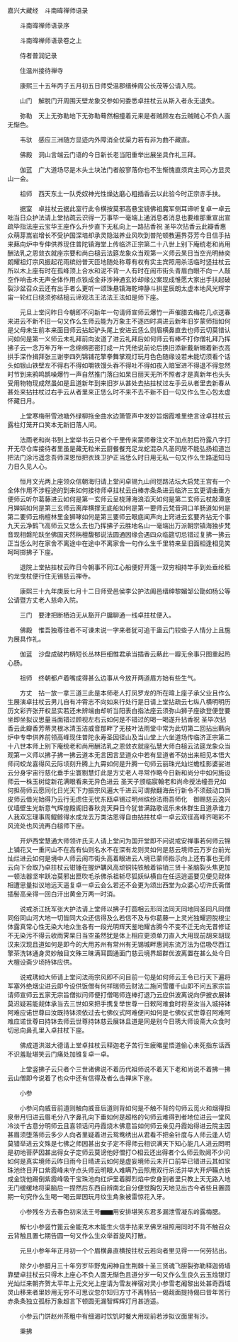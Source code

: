 <!-- { "loadSidebar": true } -->
嘉兴大藏经　斗南暐禅师语录


　　斗南暐禅师语录序


　　斗南暐禅师语录卷之上

　　侍者普润记录

　　住温州接待禅寺

　　康熙三十五年丙子五月初五日师受温郡缙绅周公长茂等公请入院。

　　山门　解脱门开周围天壁龙象交参如何委悉卓拄杖云从斯入者永无退失。

　　弥勒　天上无弥勒地下无弥勒蓦然相撞着元来是者贼顾左右云贼贼心不负人面无惭色。

　　韦驮　感应三洲随方显迹内外障消全仗渠力若有非为曲不藏直。

　　佛殿　洞山言端云门语的今日新长老当阳重举出展坐具作礼三拜。

　　伽蓝　广大道场尽是木头土块法门者般寥落你也不生惭愧直须宾主同心方显灵山一会。

　　祖师　西天东土一队秃奴神光性燥达磨心粗插香云以此验今时正宗赤手扶。

　　据室　卓拄杖云据此室行此令横按莫邪高悬宝镜佛祖魔军侧耳谛听复卓一卓云咄当日众护法请上堂拈疏云识得一万事毕一毫端上通消息者消息也要维那重宣出宣疏毕指法座云宝华王座作么升步直下无私向上一路拈香祝
圣毕次拈香云此瓣香惠众萌芽嵩岩增长不受护国深培却承灵隐滋养业风吹到普陀顿教遍界芬芳今日信手拈来爇向炉中专伸供养现住普陀镇海堂上传临济正宗第二十八世上别下庵统老和尚用酬法乳之恩敛衣就座宗要和尚白槌云法筵龙象众当观第一义师云杲日当空光明赫奕朗耀祖灯宗风振起花雨缤纷普天匝地随处称尊有权有实主宾照用杀活临时竖拄杖云所以木上座有时在孤峰顶上合水和泥不背一人有时在闹市街头青眉白眼不向一人敲空作响击木无声全体作用点铁成金非涉神通玄妙却缘公案现成惟愿大家出手扶起破裂沙盆召众云还有出手者么更听一颂珠悬镇海乾坤静斗拱星辰朗太虚本地风光辉宇宙一轮红日绕须弥结槌云谛观法王法法王法如是师下座。

　　元旦上堂问昨日今朝即不问新年一句请师宣师云爆竹一声催腊去梅花几点送春来进云不新不旧一句又作么生师云能为万象主不逐四时凋进云新年旧岁蒙师指如何是父母未生前本来面目师云拈起驴头尾上安进云恁么则眉横鼻直去也师云切莫错认问如何是第一义师云未礼拜前向汝道了进云礼拜后如何师云有棒不打你僧礼拜乃挥拂子云一念万年万年一念绵绵密密打成一片凭他说前论后换旧添新戴新帽着新衣高拱手深作揖拜张三谢李四列锦铺花擎拳舞掌观灯玩月色色随缘设若未能切须看个话头如银山铁壁左不得右不得如嚼铁馒头吞不得吐不得如夜入暗室进不得退不得忽然时节到来鸦鸣鹊噪爆竹一声自然推门落臼如杲日丽天无所不照者才是真新年也头头受用物物现成然虽如是且道新年到来旧岁从甚处去拈拄杖过左手云从者里去新春从甚处来拈拄杖过右手云从者里来正恁么时不来不去不新不旧一句又作么生心包太虚怀藏日月。

　　上堂寒梅带雪池塘外绿柳拖金曲水边箫管声中发妙旨烟霞堆里绝言诠卓拄杖云露柱灯笼开口笑本无新旧落人间。

　　法雨老和尚书到上堂举书云只者个千里传来蒙师眷注文不加点肘后符露八字打开无尽仓库接待者里虽是藏无粒米云厨餐餐充足龙蛇混杂凡圣同居不能弘扬祖道岂把法门涂污遥念吾师深恩恒把衣珠卫护正当恁么时日用无私一句又作么生路遥知马力日久见人心。

　　恒月文光两上座领众信朝海归请上堂问卓锡九山间觉路法坛大启梵王宫有一个全体作用不涉程途的到来如何接待师卓拄杖云白棒赤条条进云临济三玄更请曲垂方便师云听尔葛藤进云如何是第一玄师云呈桡薄海浪滔天如何是第二玄师云杖敲潭底月婵娟如何是第三玄师云离岸横撑无底船如何是第一要师云梵音洞口羊肠道如何是第二要师云栴檀林里金狮哮如何是第三要师云眼底闻声向上窍进云玄要齐拈无个事九天云净鹤飞高师云又恁么去也乃挥拂子云胜地名山一毫端出万派朝宗镇海独步梵音现相磐陀趺坐佛国天然栴檀馥郁说法圆通因缘会遇四众临筵切忌错过复拂一拂云正当恁么时在家舍不离途中在途中不离家舍一句作么生千里特来呈旧面相逢相见笑呵呵掷拂子下座。

　　退院上堂拈拄杖云昨日今朝事不同江心船便好开篷一双穷相持竿手到处垂纶秪钓龙曳杖便行住无锡慈云禅寺。

　　康熙三十九年庚辰七月十二日师受邑侯李公护法阖邑缙绅黎媚邹公勖如杨公等公请暨方丈老人慈命入院。

　　三门　要津把断栖泊无从豁开户牖聊通一线卓拄杖便入。

　　佛殿　惟吾独尊往者不可谏未说一字来者犹可追干蛊云门较些子人情分上且施为展具作礼。

　　伽蓝　沙盘成破杓柄短长丛林巨细惟君承当插香云爇此一瓣无余事只图重起热心肠。

　　祖师　终朝都卢着嘴成得甚么边事从今放开两道眉方始有些生气。

　　方丈　拈一放一拿三道三此是本师老人打凤罗龙的所在暐上座子承父业且作么生展演卓拄杖云男儿自有冲霄志不向如来行处行是日请上堂拈疏云七纵八横明明历历文彩齐张开权显实若还未辨端由却听当阳表白指法座云须弥山狮子座欲登便登要坐即坐拟议思量当面错过顾视左右云如何是不错过的喝一喝遂升拈香祝
圣毕次拈香云此瓣香芳蒂灵根冰清玉洁威音那畔了无枝叶法雨堂中常为此切第二回拈出爇向炉中专申供养前领高峰现住普陀永寿圣因径山及当山堂上六坐道场传临济正宗第二十八世本师上别下庵统老和尚用酬法乳之恩敛衣就座弘慧大师白槌云法筵龙象众当观第一义师以拂子拂一拂云道本无言因言显道众中若有显道者不妨出来相见本悟大师问蛟龙喜得风云际顷刻升腾上九霄如何是升腾一句师云丽珠光灿烂蟾桂影婆娑进云分身宇宙行慈化垂手尘寰剔慧灯此是方丈老人寻常作略今日新和尚分中如何施设师云一株玉树绽新花满眼看来无异色进云
圣天子颁临宸翰老和尚命授法幢吾兄如何担荷师云愿同化日光天下力振宗风遍大千进云可谓掀翻海岳行新令不须鼓动口唇皮师云借光始得乃云行无虑住无忧东瓯卓锡过明州缤纷法雨吾师化　御赐慈云逸兴优墙壁生光新意气辉煌殿阁旧春秋尧天舜日今犹昔满路歌谣乐未休群生且道承谁力人我双忘理事周鲲鲸得水成龙去万类沽恩得自由拈拄杖卓一卓云双径高峰齐喝彩不风流处也风流再白槌师下座。

　　开炉西堂慧通大师领许氏夫人请上堂问为国开堂即不问说戒安禅事若何师云锦上铺花又一重问山不在高有仙则名水不在深有龙则灵如何是慈云境师云万岁台前光灿烂进云如何是境中人师云闹市街头高着眼进云人境已蒙师指示向上还有事也无师云向下会取乃卓拄杖云钳锤在握炉韝风高顽铜钝铁触着镕销三贤十圣脑裂头焦更加一顿法器坚牢跃冶莫邪出匣吹毛杀佛杀祖斩尽狐妖纵横自在任运逍遥要见便见觌体相遭思量拟议地远天遥复卓一卓云会么若还不会更为颂出西堂为众婆心切许氏斋僧插髻高亲得一回白汗出黄金万两一时消。

　　说戒浙江抚军张大护法请上堂师以拂子打圆相云形同法同天同地同圣同凡同僧同俗同山河大地一切皆同大众还信得及么若信不及与你葛藤一上灵光独耀迥脱根尘体露真常心性无染大地众生各有一段光明辉天鉴地耀古腾今不变不迁无向无昔修证不无染污不得云收雨霁杲日当空虽然犹是体上相应更须单刀直入大用现前胡来胡现汉来汉现且道如何是即今的大用苏州有常州有无锡城畔惠涧东流万法为侣吸尽西江擎茶洗钵通身灵妙触目文殊三昧满耳圆通面门慈云境界超群优波离置在甚么处今日大檀设斋少顷持钵应供。

　　说戒琇如大师请上堂问法雨宗风即不问目前一句是如何师云王令已行天下遍将军塞外绝烟尘进云即今设供饭僧有何祥瑞师云财法二施问雪覆千山即不问五家宗旨请师宣师云五家无宗旨僧拟问师便打僧喝师连棒打退乃云应供波离说向伊披衣展钵莫迟疑若能觌体承当去三世如来把手携复举世尊一日敕阿难食时将至汝当入城持钵阿难应诺世尊曰汝既持钵须依过去七佛仪式阿难便问如何是七佛仪式世尊召阿难阿难应诺世尊曰持钵去师云世尊持钵慈云展钵且道是同是别今日琇大师设斋大众食时切忌向鼻孔里入卓拄杖下座。

　　佛成道洪滋大德请上堂卓拄杖云释迦老子苦行生疲睹星悟道偷心未死指东话西不识羞耻堪笑云门痛处加锥复卓一卓。

　　上堂竖拂子云只者个三世诸佛说不着历代祖师说不着天下老和尚说不着拂一拂云山僧即今说着了也众中还有信得及者么击禅床下座。

　　小参

　　小参问向威音前道则触向威音后道则背如何是不触不背的句师云觅火和烟得担泉带月归进云眉毛分八字鼻孔向下垂如何是超格的句师云难得到者地位进云一堂风冷淡千古意分明师云且喜领话问丹霞烧木佛意旨如何师云亲见丹霞始得进云院主因甚眉须堕落师云多少人向者里疑着进云鸳鸯绣出从君看不把金针度与人师云逢人切莫错举进云文殊是七佛之师因甚出女子定不得师云相识满天下知心能几人进云罔明是初地菩萨因甚出得女子定师云莫谤他好僧打○相云还出得者个么师云败阙不少问如何是真实境师云昨日雨今日晴进云如何是虚妄境师云未开口前早已错进云其如宝珠池终日开口紫霞峰未守点头师云明眼人难瞒乃云照用双行杀活并举大开炉鞴点铁成金饶他踢倒紫霞峰吸干宝珠池向红炉里着脚烈焰中安身到者里只教上天无路入地无门缓缓地将渠脑后一捏然后东西自辨南北自分便觉胸包天地见出古今者些且置圆期一句究作么生喝一喝云犀因玩月纹生角象被雷惊花入牙。

　　小参残冬方去春色初来法王号▆▆用安排堪笑东君多漏泄雪凝东岭露梅腮。

　　解七小参竖竹篦云金能克木木能生火信手拈来烹佛烹祖照用同时不背不触召众云背触且置七期告圆一句又作么生众举首旋风打散。

　　元旦小参年年正月初一个个眉横鼻直横按拄杖云若向者里见得一一何劳拈出。

　　除夕小参腊月三十年穷岁毕野鬼闲神自生荆棘十圣三贤魂飞胆裂弥勒释迦倚墙靠壁卓拄杖云只得木上座心不负人面无惭色且道分岁一句又作么生良久云玉烛银灯光灿烂来朝齐贺太平年上元文光上座请为雪友禅宿对灵小参雪老阇黎出处甚奇西域灵山移来者里妙用无穷不可思议忽尔知归方寸不离特拈一偈觌面提持偈曰昔年苦行赤条条独立孤标万象超言下顿圆无漏智辉辉灯月甚逍遥。

　　小参云门饼赵州茶粗中有细渴时饮饥时餐大用现前若涉拟议面里有沙。

　　秉拂

